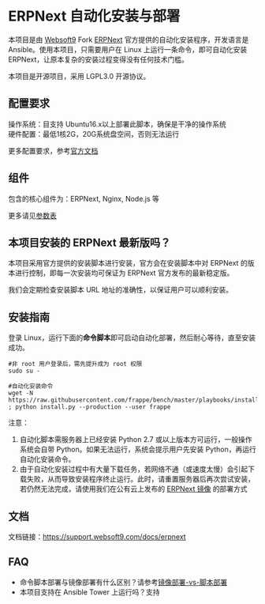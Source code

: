 # ERPNext 自动化安装与部署

本项目是由 [Websoft9](http://www.websoft9.com) Fork [ERPNext](https://github.com/frappe/bench) 官方提供的自动化安装程序，开发语言是 Ansible。使用本项目，只需要用户在 Linux 上运行一条命令，即可自动化安装 ERPNext，让原本复杂的安装过程变得没有任何技术门槛。  

本项目是开源项目，采用 LGPL3.0 开源协议。

## 配置要求

操作系统：目支持 Ubuntu16.x以上部署此脚本，确保是干净的操作系统  
硬件配置：最低1核2G，20G系统盘空间，否则无法运行    

更多配置要求，参考[官方文档](https://github.com/frappe/bench)

## 组件

包含的核心组件为：ERPNext, Nginx, Node.js 等  

更多请见[参数表](/docs/zh/stack-components.md)

## 本项目安装的 ERPNext 最新版吗？

本项目采用官方提供的安装脚本进行安装，官方会在安装脚本中对 ERPNext 的版本进行控制，即每一次安装均可保证为 ERPNext 官方发布的最新稳定版。

我们会定期检查安装脚本 URL 地址的准确性，以保证用户可以顺利安装。

## 安装指南

登录 Linux，运行下面的**命令脚本**即可启动自动化部署，然后耐心等待，直至安装成功。

```
#非 root 用户登录后，需先提升成为 root 权限
sudo su -

#自动化安装命令
wget -N https://raw.githubusercontent.com/frappe/bench/master/playbooks/install.py ; python install.py --production --user frappe 

```

注意：  

1. 自动化脚本需服务器上已经安装 Python 2.7 或以上版本方可运行，一般操作系统会自带 Python。如果无法运行，系统会提示用户先安装 Python，再运行自动化安装命令。
2. 由于自动化安装过程中有大量下载任务，若网络不通（或速度太慢）会引起下载失败，从而导致安装程序终止运行。此时，请重置服务器后再次尝试安装，若仍然无法完成，请使用我们在公有云上发布的 [ERPNext 镜像](https://apps.websoft9.com/erpnext) 的部署方式


## 文档

文档链接：https://support.websoft9.com/docs/erpnext

## FAQ

- 命令脚本部署与镜像部署有什么区别？请参考[镜像部署-vs-脚本部署](https://support.websoft9.com/docs/faq/zh/bz-product.html#镜像部署-vs-脚本部署)
- 本项目支持在 Ansible Tower 上运行吗？支持
